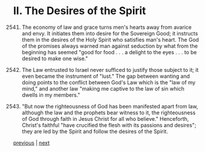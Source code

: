 # II. The Desires of the Spirit

2541. The economy of law and grace turns men's hearts away from avarice and envy. It initiates them into desire for the Sovereign Good; it instructs them in the desires of the Holy Spirit who satisfies man's heart. The God of the promises always warned man against seduction by what from the beginning has seemed "good for food . . . a delight to the eyes . . . to be desired to make one wise."

2542. The Law entrusted to Israel never sufficed to justify those subject to it; it even became the instrument of "lust." The gap between wanting and doing points to the conflict between God's Law which is the "law of my mind," and another law "making me captive to the law of sin which dwells in my members."

2543. "But now the righteousness of God has been manifested apart from law, although the law and the prophets bear witness to it, the righteousness of God through faith in Jesus Christ for all who believe." Henceforth, Christ's faithful "have crucified the flesh with its passions and desires"; they are led by the Spirit and follow the desires of the Spirit.

[previous](https://github.com/Tenari/non-fiction/blob/master/catechism/__P8U.md) | [next](https://github.com/Tenari/non-fiction/blob/master/catechism/__P8W.md)